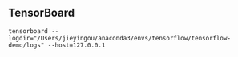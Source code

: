 
## TensorBoard
```buildoutcfg
tensorboard --logdir="/Users/jieyingou/anaconda3/envs/tensorflow/tensorflow-demo/logs" --host=127.0.0.1
```